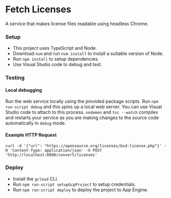 # Fetch Licenses

A service that makes license files readable using headless Chrome.

### Setup

* This project uses TypeScript and Node.
* Download `nvm` and run `nvm install` to install a suitable version of Node.
* Run `npm install` to setup dependencies.
* Use Visual Studio code to debug and test.

### Testing

#### Local debugging
Run the web service locally using the provided package scripts.
Run `npm run-script debug` and this spins up a local web server. You can use Visual Studio code to attach to this process.
`nodemon` and `tsc --watch` compiles and restarts your service as you are making changes to the source code automatically in `debug` mode.

#### Example HTTP Request

```
curl -d '{"url": "https://opensource.org/licenses/bsd-license.php"}' -H 'Content-Type: application/json' -X POST 'http://localhost:8080/convert/licenses'
```

### Deploy

* Install the `gcloud` CLI.
* Run `npm run-script setupGcpProject` to setup credentials.
* Run `npm run-script deploy` to deploy the project to App Engine.
